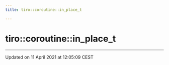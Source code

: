 ```yaml
---
title: tiro::coroutine::in_place_t

---
```


# tiro::coroutine::in_place_t



-------------------------------

Updated on 11 April 2021 at 12:05:09 CEST